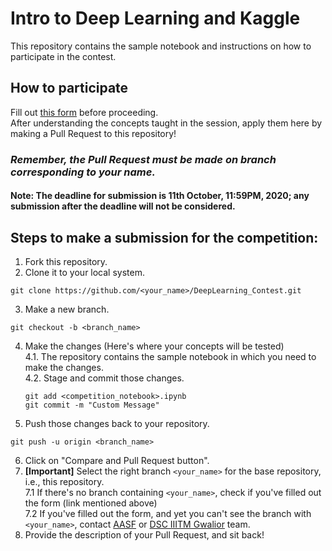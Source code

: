 # Intro to Deep Learning and Kaggle
This repository contains the sample notebook and instructions on how to participate in the contest.
## How to participate
Fill out [this form](https://docs.google.com/forms/u/4/d/e/1FAIpQLSeT350Nmgu7yEOnrkxPgLn3F1WWjaJtzbrcm9g25bGvCUAutw/viewform?usp=send_form) before proceeding.<br>
After understanding the concepts taught in the session, apply them here by making a Pull Request to this repository!
### ***Remember, the Pull Request must be made on branch corresponding to your name.***

#### Note: The deadline for submission is 11th October, 11:59PM, 2020; any submission after the deadline will not be considered.

## Steps to make a submission for the competition:
1. Fork this repository.
2. Clone it to your local system.
```
git clone https://github.com/<your_name>/DeepLearning_Contest.git
```
3. Make a new branch.
```
git checkout -b <branch_name>
```
4. Make the changes (Here's where your concepts will be tested)
<br>4.1. The repository contains the sample notebook in which you need to make the changes.
<br>4.2. Stage and commit those changes.
      ```
      git add <competition_notebook>.ipynb
      git commit -m "Custom Message"
      ```
5. Push those changes back to your repository.
```
git push -u origin <branch_name>
```
6. Click on "Compare and Pull Request button".
7. **[Important]** Select the right branch `<your_name>` for the base repository, i.e., this repository.
<br>7.1 If there's no branch containing `<your_name>`, check if you've filled out the form (link mentioned above)
<br>7.2 If you've filled out the form, and yet you can't see the branch with `<your_name>`, contact [AASF](mailto:aasf@iiitm.ac.in) or [DSC IIITM Gwalior](mailto:dsc.iiitm@gmail.com) team.
8. Provide the description of your Pull Request, and sit back!
